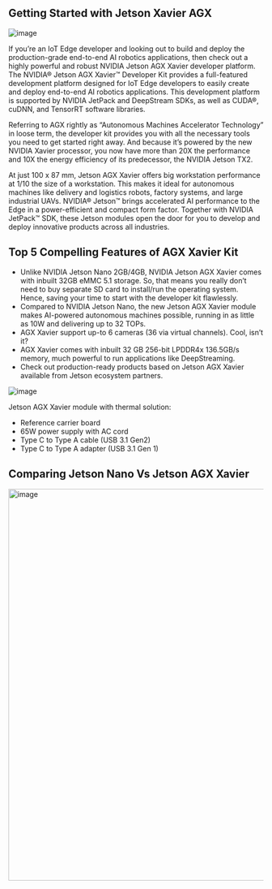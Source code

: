 ## Getting Started with Jetson Xavier AGX

![image](https://user-images.githubusercontent.com/313480/216812507-4ddc6690-a41e-4772-ae62-15334da13962.png)



If you’re an IoT Edge developer and looking out to build and deploy the production-grade end-to-end AI robotics applications, then check out a highly powerful and robust NVIDIA Jetson AGX Xavier developer platform. The NVIDIA® Jetson AGX Xavier™ Developer Kit provides a full-featured development platform designed for IoT Edge developers to easily create and deploy end-to-end AI robotics applications. This development platform is supported by NVIDIA JetPack and DeepStream SDKs, as well as CUDA®, cuDNN, and TensorRT software libraries.

Referring to AGX rightly as “Autonomous Machines Accelerator Technology” in loose term, the developer kit provides you with all the necessary tools you need to get started right away. And because it’s powered by the new NVIDIA Xavier processor, you now have more than 20X the performance and 10X the energy efficiency of its predecessor, the NVIDIA Jetson TX2.



At just 100 x 87 mm, Jetson AGX Xavier offers big workstation performance at 1/10 the size of a workstation. This makes it ideal for autonomous machines like delivery and logistics robots, factory systems, and large industrial UAVs. NVIDIA® Jetson™ brings accelerated AI performance to the Edge in a power-efficient and compact form factor. Together with NVIDIA JetPack™ SDK, these Jetson modules open the door for you to develop and deploy innovative products across all industries.

## Top 5 Compelling Features of AGX Xavier Kit

- Unlike NVIDIA Jetson Nano 2GB/4GB, NVIDIA Jetson AGX Xavier comes with inbuilt 32GB eMMC 5.1 storage. So, that means you really don’t need to buy separate SD card to install/run the operating system. Hence, saving your time to start with the developer kit flawlessly.
- Compared to NVIDIA Jetson Nano, the new Jetson AGX Xavier module makes AI-powered autonomous machines possible, running in as little as 10W and delivering up to 32 TOPs.
- AGX Xavier support up-to 6 cameras (36 via virtual channels). Cool, isn’t it?
- AGX Xavier comes with inbuilt 32 GB 256-bit LPDDR4x 136.5GB/s memory, much powerful to run applications like DeepStreaming.
- Check out production-ready products based on Jetson AGX Xavier available from Jetson ecosystem partners.


![image](https://user-images.githubusercontent.com/313480/216812552-95284861-d20e-4033-a866-b6d08ebf7556.png)


Jetson AGX Xavier module with thermal solution:

- Reference carrier board
- 65W power supply with AC cord
- Type C to Type A cable (USB 3.1 Gen2)
- Type C to Type A adapter (USB 3.1 Gen 1)

## Comparing Jetson Nano Vs Jetson AGX Xavier

<img width="772" alt="image" src="https://user-images.githubusercontent.com/313480/216812582-8d45bf76-15f2-4857-8078-38be722a2a76.png">




